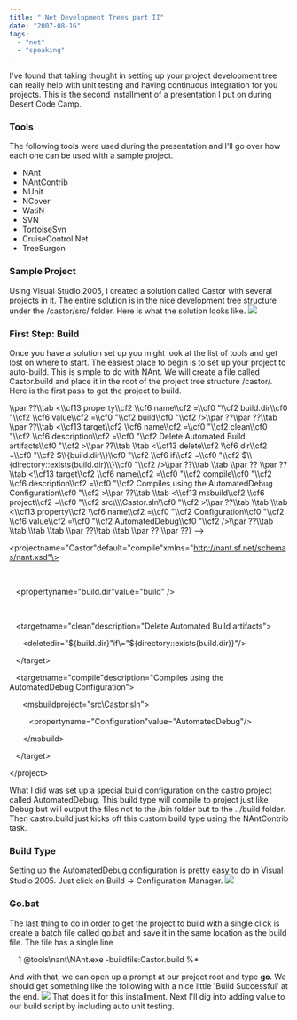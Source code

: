 ```yaml
---
title: ".Net Development Trees part II"
date: "2007-08-16"
tags: 
  - "net"
  - "speaking"
---
```


I've found that taking thought in setting up your project development tree can really help with unit testing and having continuous integration for you projects. This is the second installment of a presentation I put on during Desert Code Camp.

### Tools

The following tools were used during the presentation and I'll go over how each one can be used with a sample project.

- NAnt
- NAntContrib
- NUnit
- NCover
- WatiN
- SVN
- TortoiseSvn
- CruiseControl.Net
- TreeSurgon

### Sample Project

Using Visual Studio 2005, I created a solution called Castor with several projects in it. The entire solution is in the nice development tree structure under the /castor/src/ folder. Here is what the solution looks like. [![](images/CropperCapture%5B7%5D.png)](http://photos1.blogger.com/x/blogger/5517/4062/1600/210225/CropperCapture%5B7%5D.png)

### First Step: Build

Once you have a solution set up you might look at the list of tools and get lost on where to start. The easiest place to begin is to set up your project to auto-build. This is simple to do with NAnt. We will create a file called Castor.build and place it in the root of the project tree structure /castor/. Here is the first pass to get the project to build.

<!-- {\\rtf1\\ansi\\ansicpg\\lang1024\\noproof65001\\uc1 \\deff0{\\fonttbl{\\f0\\fnil\\fcharset0\\fprq1 Consolas;}}{\\colortbl;\\red0\\green0\\blue0;\\red0\\green0\\blue255;\\red0\\green255\\blue255;\\red0\\green255\\blue0??;\\red255\\green0\\blue255;\\red255\\green0\\blue0;\\red255\\green255\\blue0;\\red255\\green255\\blue255;??\\red0\\green0\\blue128;\\red0\\green128\\blue128;\\red0\\green128\\blue0;??\\red128\\green0\\blue128;\\red128\\green0\\blue0;\\red128\\green128\\blue0;\\red128\\green128\\blue128;??\\red192\\green192\\blue192;}??\\fs20 \\cf2 <?\\cf13 xml\\cf2 \\cf6 version\\cf2 =\\cf0 "\\cf2 1.0\\cf0 "\\cf2 ?>\\par ??<\\cf13 project\\cf2 \\cf6 name\\cf2 =\\cf0 "\\cf2 Castor\\cf0 "\\cf2 \\cf6 default\\cf2 =\\cf0 "\\cf2 compile\\cf0 "\\cf2 \\cf6 xmlns\\cf2 =\\cf0 "\\cf2 http://nant.sf.net/schemas/nant.xsd\\cf0 "\\cf2 >\\par ??\\par ?? <!--\\cf11 Private Properties \\cf2 -->\\par ??\\tab <\\cf13 property\\cf2 \\cf6 name\\cf2 =\\cf0 "\\cf2 build.dir\\cf0 "\\cf2 \\cf6 value\\cf2 =\\cf0 "\\cf2 build\\cf0 "\\cf2 />\\par ??\\par ??\\tab <!--\\cf11 User Targets \\cf2 --> \\par ??\\tab <\\cf13 target\\cf2 \\cf6 name\\cf2 =\\cf0 "\\cf2 clean\\cf0 "\\cf2 \\cf6 description\\cf2 =\\cf0 "\\cf2 Delete Automated Build artifacts\\cf0 "\\cf2 >\\par ??\\tab \\tab <\\cf13 delete\\cf2 \\cf6 dir\\cf2 =\\cf0 "\\cf2 $\\{build.dir\\}\\cf0 "\\cf2 \\cf6 if\\cf2 =\\cf0 "\\cf2 $\\{directory::exists(build.dir)\\}\\cf0 "\\cf2 />\\par ??\\tab </\\cf13 target\\cf2 >\\tab \\par ?? \\par ??\\tab <\\cf13 target\\cf2 \\cf6 name\\cf2 =\\cf0 "\\cf2 compile\\cf0 "\\cf2 \\cf6 description\\cf2 =\\cf0 "\\cf2 Compiles using the AutomatedDebug Configuration\\cf0 "\\cf2 >\\par ??\\tab \\tab <\\cf13 msbuild\\cf2 \\cf6 project\\cf2 =\\cf0 "\\cf2 src\\\\Castor.sln\\cf0 "\\cf2 >\\par ??\\tab \\tab \\tab <\\cf13 property\\cf2 \\cf6 name\\cf2 =\\cf0 "\\cf2 Configuration\\cf0 "\\cf2 \\cf6 value\\cf2 =\\cf0 "\\cf2 AutomatedDebug\\cf0 "\\cf2 />\\par ??\\tab \\tab </\\cf13 msbuild\\cf2 >\\tab \\tab \\par ??\\tab </\\cf13 target\\cf2 >\\tab \\par ?? \\par ??</\\cf13 project\\cf2 >} -->

<?xmlversion\="1.0" ?>

<projectname\="Castor"default\="compile"xmlns\="http://nant.sf.net/schemas/nant.xsd"\>

  <!-- Private Properties \-->

   <propertyname\="build.dir"value\="build" />

   <!-- User Targets \-->  

   <targetname\="clean"description\="Delete Automated Build artifacts"\>

      <deletedir\="${build.dir}"if\="${directory::exists(build.dir)}"/>

   </target\>  

   <targetname\="compile"description\="Compiles using the AutomatedDebug Configuration"\>

      <msbuildproject\="src\\Castor.sln"\>

         <propertyname\="Configuration"value\="AutomatedDebug"/>

      </msbuild\>     

   </target\>  

</project\>

What I did was set up a special build configuration on the castro project called AutomatedDebug. This build type will compile to project just like Debug but will output the files not to the /bin folder but to the ../build folder. Then castro.build just kicks off this custom build type using the NAntContrib <msbuild/> task.

### Build Type

Setting up the AutomatedDebug configuration is pretty easy to do in Visual Studio 2005. Just click on Build -> Configuration Manager. [![](images/CropperCapture%5B8%5D.png)](http://photos1.blogger.com/x/blogger/5517/4062/1600/45756/CropperCapture%5B8%5D.png)

### Go.bat

The last thing to do in order to get the project to build with a single click is create a batch file called go.bat and save it in the same location as the build file. The file has a single line

    1 @tools\\nant\\NAnt.exe -buildfile:Castor.build %\*

And with that, we can open up a prompt at our project root and type **go**. We should get something like the following with a nice little 'Build Successful' at the end. [![](images/CropperCapture%5B10%5D.png)](http://photos1.blogger.com/x/blogger/5517/4062/1600/999673/CropperCapture%5B10%5D.png) That does it for this installment. Next I'll dig into adding value to our build script by including auto unit testing.

